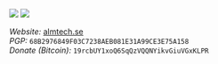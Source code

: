 ![](https://github-readme-stats.vercel.app/api?username=E-Almqvist&line_height=20&count_private=true&theme=light&hide_border=true) ![](https://github-readme-stats.vercel.app/api/top-langs/?username=E-Almqvist&exclude_repo=dotfiles,dwm,st&layout=compact&count_private=true&theme=light&hide_border=true)

*Website:* <a href="http://almtech.se" target="_blank">almtech.se</a>
<br>
*PGP:* `68B2976849F03C7238AEB081E31A99CE3E75A158` 
<br>
*Donate (Bitcoin):* `19rcbUY1xoQ6SqQzVQQNYikvGiuVGxKLPR`

